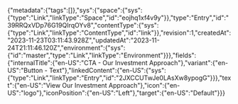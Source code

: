 {"metadata":{"tags":[]},"sys":{"space":{"sys":{"type":"Link","linkType":"Space","id":"eojhq1xf4v9y"}},"type":"Entry","id":"39RRQxVDp76G19QIrqOYv8","contentType":{"sys":{"type":"Link","linkType":"ContentType","id":"link"}},"revision":1,"createdAt":"2023-11-23T03:11:43.928Z","updatedAt":"2023-11-24T21:11:46.120Z","environment":{"sys":{"id":"master","type":"Link","linkType":"Environment"}}},"fields":{"internalTitle":{"en-US":"CTA - Our Investment Approach"},"variant":{"en-US":"Button - Text"},"linkedContent":{"en-US":{"sys":{"type":"Link","linkType":"Entry","id":"2JXCCUTwJe0LAsXw8ypogG"}}},"text":{"en-US":"View Our Investment Approach"},"icon":{"en-US":"logo"},"iconPosition":{"en-US":"Left"},"target":{"en-US":"Default"}}}